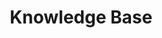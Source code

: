 ---
title: "Knowledge Base"
description: ""
slug: "kb"
image: "jean-vella-wuQ-2WLVJuo-unsplash.jpg"
style:
    background: "#2a9d8f"
    color: "#fff"
---